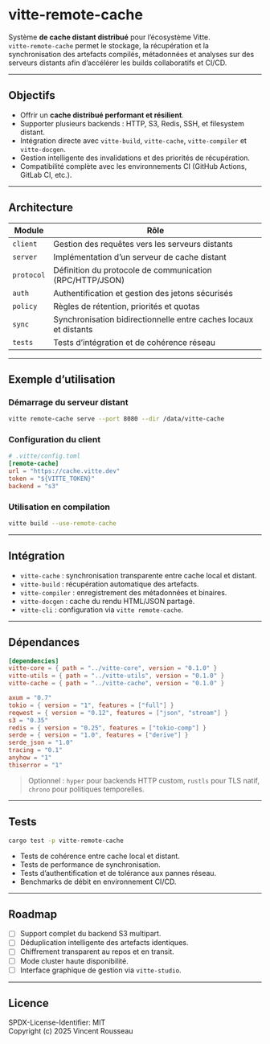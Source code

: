 

# vitte-remote-cache

Système **de cache distant distribué** pour l’écosystème Vitte.  
`vitte-remote-cache` permet le stockage, la récupération et la synchronisation des artefacts compilés, métadonnées et analyses sur des serveurs distants afin d’accélérer les builds collaboratifs et CI/CD.

---

## Objectifs

- Offrir un **cache distribué performant et résilient**.  
- Supporter plusieurs backends : HTTP, S3, Redis, SSH, et filesystem distant.  
- Intégration directe avec `vitte-build`, `vitte-cache`, `vitte-compiler` et `vitte-docgen`.  
- Gestion intelligente des invalidations et des priorités de récupération.  
- Compatibilité complète avec les environnements CI (GitHub Actions, GitLab CI, etc.).

---

## Architecture

| Module        | Rôle |
|---------------|------|
| `client`      | Gestion des requêtes vers les serveurs distants |
| `server`      | Implémentation d’un serveur de cache distant |
| `protocol`    | Définition du protocole de communication (RPC/HTTP/JSON) |
| `auth`        | Authentification et gestion des jetons sécurisés |
| `policy`      | Règles de rétention, priorités et quotas |
| `sync`        | Synchronisation bidirectionnelle entre caches locaux et distants |
| `tests`       | Tests d’intégration et de cohérence réseau |

---

## Exemple d’utilisation

### Démarrage du serveur distant

```bash
vitte remote-cache serve --port 8080 --dir /data/vitte-cache
```

### Configuration du client

```toml
# .vitte/config.toml
[remote-cache]
url = "https://cache.vitte.dev"
token = "${VITTE_TOKEN}"
backend = "s3"
```

### Utilisation en compilation

```bash
vitte build --use-remote-cache
```

---

## Intégration

- `vitte-cache` : synchronisation transparente entre cache local et distant.  
- `vitte-build` : récupération automatique des artefacts.  
- `vitte-compiler` : enregistrement des métadonnées et binaires.  
- `vitte-docgen` : cache du rendu HTML/JSON partagé.  
- `vitte-cli` : configuration via `vitte remote-cache`.

---

## Dépendances

```toml
[dependencies]
vitte-core = { path = "../vitte-core", version = "0.1.0" }
vitte-utils = { path = "../vitte-utils", version = "0.1.0" }
vitte-cache = { path = "../vitte-cache", version = "0.1.0" }

axum = "0.7"
tokio = { version = "1", features = ["full"] }
reqwest = { version = "0.12", features = ["json", "stream"] }
s3 = "0.35"
redis = { version = "0.25", features = ["tokio-comp"] }
serde = { version = "1.0", features = ["derive"] }
serde_json = "1.0"
tracing = "0.1"
anyhow = "1"
thiserror = "1"
``` 

> Optionnel : `hyper` pour backends HTTP custom, `rustls` pour TLS natif, `chrono` pour politiques temporelles.

---

## Tests

```bash
cargo test -p vitte-remote-cache
```

- Tests de cohérence entre cache local et distant.  
- Tests de performance de synchronisation.  
- Tests d’authentification et de tolérance aux pannes réseau.  
- Benchmarks de débit en environnement CI/CD.

---

## Roadmap

- [ ] Support complet du backend S3 multipart.  
- [ ] Déduplication intelligente des artefacts identiques.  
- [ ] Chiffrement transparent au repos et en transit.  
- [ ] Mode cluster haute disponibilité.  
- [ ] Interface graphique de gestion via `vitte-studio`.

---

## Licence

SPDX-License-Identifier: MIT  
Copyright (c) 2025 Vincent Rousseau